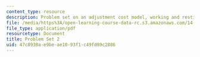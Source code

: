 ```yaml
---
content_type: resource
description: Problem set on an adjustment cost model, working and resting, and non-differentiabilities.
file: /media/https%3A/open-learning-course-data-rc.s3.amazonaws.com/14-451-dynamic-optimization-methods-with-applications-fall-2009/47c8930ae9beae1093f1c49fd89c2886_MIT14_451F09_pset2.pdf
file_type: application/pdf
resourcetype: Document
title: Problem Set 2
uid: 47c8930a-e9be-ae10-93f1-c49fd89c2886
---
```

